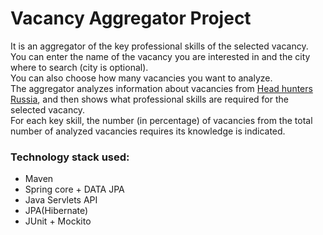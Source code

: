 Vacancy Aggregator Project 
=================================

It is an aggregator of the key professional skills of the selected vacancy.  
You can enter the name of the vacancy you are interested in and the city where to search (city is optional).  
You can also choose how many vacancies you want to analyze.  
The aggregator analyzes information about vacancies from <a href="https://hh.ru/">Head hunters Russia</a>, and then shows what professional skills are required for the selected vacancy.  
For each key skill, the number (in percentage) of vacancies from the total number of analyzed vacancies requires its knowledge is indicated.  

### Technology stack used: 
* Maven
* Spring core + DATA JPA
* Java Servlets API
* JPA(Hibernate)
* JUnit + Mockito
